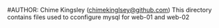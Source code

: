 #AUTHOR: Chime Kingsley (chimekinglsey@github.com)
This directory contains files used to cconfigure mysql for web-01 and web-02

